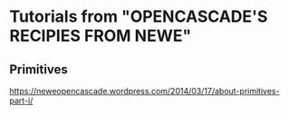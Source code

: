 # Tutorials from "OPENCASCADE'S RECIPIES FROM NEWE"

## Primitives
https://neweopencascade.wordpress.com/2014/03/17/about-primitives-part-i/